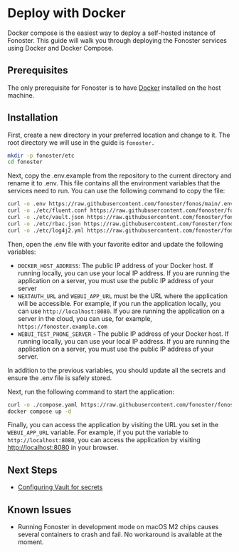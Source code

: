 # Deploy with Docker

Docker compose is the easiest way to deploy a self-hosted instance of Fonoster. This guide will walk you through deploying the Fonoster services using Docker and Docker Compose.

## Prerequisites

The only prerequisite for Fonoster is to have [Docker](https://docs.docker.com/get-docker/) installed on the host machine.

## Installation

First, create a new directory in your preferred location and change to it. The root directory we will use in the guide is `fonoster.`

```bash
mkdir -p fonoster/etc
cd fonoster
```

Next, copy the .env.example from the repository to the current directory and rename it to .env. This file contains all the environment variables that the services need to run. You can use the following command to copy the file:

```bash
curl -o .env https://raw.githubusercontent.com/fonoster/fonos/main/.env.example
curl -o ./etc/fluent.conf https://raw.githubusercontent.com/fonoster/fonos/main/etc/fluent.conf
curl -o ./etc/vault.json https://raw.githubusercontent.com/fonoster/fonos/main/etc/vault.json
curl -o ./etc/rbac.json https://raw.githubusercontent.com/fonoster/fonos/main/mods/apiserver/etc/rbac.json
curl -o ./etc/log4j2.yml https://raw.githubusercontent.com/fonoster/fonos/main/etc/log4j2.yml
```

Then, open the .env file with your favorite editor and update the following variables:

- `DOCKER_HOST_ADDRESS`: The public IP address of your Docker host. If running locally, you can use your local IP address. If you are running the application on a server, you must use the public IP address of your server
- `NEXTAUTH_URL` and `WEBUI_APP_URL` must be the URL where the application will be accessible. For example, if you run the application locally, you can use `http://localhost:8080`. If you are running the application on a server in the cloud, you can use, for example, `https://fonoster.example.com`
- `WEBUI_TEST_PHONE_SERVER` - The public IP address of your Docker host. If running locally, you can use your local IP address. If you are running the application on a server, you must use the public IP address of your server.

In addition to the previous variables, you should update all the secrets and ensure the .env file is safely stored.

Next, run the following command to start the application:

```bash
curl -o ./compose.yaml https://raw.githubusercontent.com/fonoster/fonoster/main/compose.yaml
docker compose up -d
```

Finally, you can access the application by visiting the URL you set in the `WEBUI_APP_URL` variable. For example, if you put the variable to `http://localhost:8080`, you can access the application by visiting [http://localhost:8080](http://localhost:8080) in your browser.

## Next Steps

- [Configuring Vault for secrets](./configuring-vault.md)

## Known Issues

- Running Fonoster in development mode on macOS M2 chips causes several containers to crash and fail. No workaround is available at the moment.
